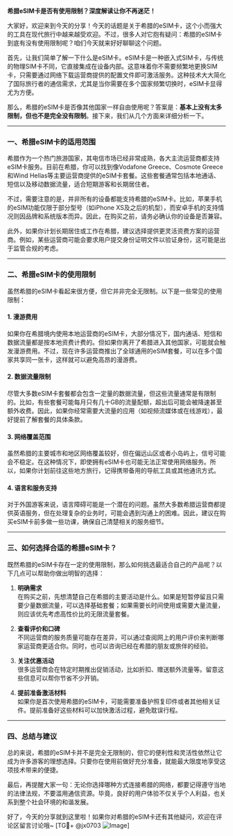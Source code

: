 **希腊eSIM卡是否有使用限制？深度解读让你不再迷茫！**

大家好，欢迎来到今天的分享！今天的话题是关于希腊的eSIM卡，这个小而强大的工具在现代旅行中越来越受欢迎。不过，很多人对它抱有疑问：希腊的eSIM卡到底有没有使用限制呢？咱们今天就来好好聊聊这个问题。

首先，让我们简单了解一下什么是eSIM卡。eSIM卡是一种嵌入式SIM卡，与传统的物理SIM卡不同，它直接集成在设备内部。这意味着你不需要频繁地更换SIM卡，只需要通过网络下载运营商提供的配置文件即可激活服务。这种技术大大简化了国际旅行者的通信需求，尤其是当你需要在多个国家频繁切换时，eSIM卡显得尤为方便。

那么，希腊的eSIM卡是否像其他国家一样自由使用呢？答案是：**基本上没有太多限制，但也不是完全没有限制**。接下来，我们从几个方面来详细分析一下。

---

### 一、希腊eSIM卡的适用范围

希腊作为一个热门旅游国家，其电信市场已经非常成熟，各大主流运营商都支持eSIM卡服务。目前在希腊，你可以找到像Vodafone Greece、Cosmote Greece和Wind Hellas等主要运营商提供的eSIM卡套餐。这些套餐通常包括本地通话、短信以及移动数据流量，适合短期游客和长期居住者。

不过，需要注意的是，并非所有的设备都能支持希腊的eSIM卡。比如，苹果手机的eSIM功能仅限于部分型号（如iPhone XS及之后的机型），而安卓手机的支持情况则因品牌和系统版本而异。因此，在购买之前，请务必确认你的设备是否兼容。

此外，如果你计划长期居住或工作在希腊，建议选择提供更灵活资费方案的运营商。例如，某些运营商可能会要求用户提交身份证明文件以验证身份，这可能是出于监管合规的考虑。

---

### 二、希腊eSIM卡的使用限制

虽然希腊的eSIM卡看起来很方便，但它并非完全无限制。以下是一些常见的使用限制：

#### 1. **漫游费用**
如果你在希腊境内使用本地运营商的eSIM卡，大部分情况下，国内通话、短信和数据流量都是按本地资费计费的。但如果你离开了希腊进入其他国家，可能就会触发漫游费用。不过，现在许多运营商推出了全球通用的eSIM套餐，可以在多个国家共享同一张卡，这样就可以避免高昂的漫游费。

#### 2. **数据流量限制**
尽管大多数eSIM卡套餐都会包含一定量的数据流量，但这些流量通常是有限制的。比如，有些套餐可能每月只有几十GB的流量配额，超出后可能会被降速甚至额外收费。因此，如果你经常需要大流量的应用（如视频流媒体或在线游戏），最好提前了解套餐的具体条款。

#### 3. **网络覆盖范围**
虽然希腊的主要城市和地区网络覆盖较好，但在偏远山区或者小岛屿上，信号可能会不稳定。在这种情况下，即使拥有eSIM卡也可能无法正常使用网络服务。所以，如果你计划前往这些地方旅行，记得携带备用的导航工具或其他通讯方式。

#### 4. **语言和服务支持**
对于外国游客来说，语言障碍可能是一个潜在的问题。虽然大多数希腊运营商都提供英语服务，但在处理复杂的业务时，可能会遇到沟通上的困难。因此，建议在购买eSIM卡前多做一些功课，确保自己清楚相关的服务细节。

---

### 三、如何选择合适的希腊eSIM卡？

既然希腊的eSIM卡存在一定的使用限制，那么如何挑选最适合自己的产品呢？以下几点可以帮助你做出明智的选择：

1. **明确需求**  
   在购买之前，先想清楚自己在希腊的主要活动是什么。如果是短暂停留且只需要少量数据流量，可以选择基础套餐；如果需要长时间使用或需要大量流量，则应该优先考虑高性价比的无限流量套餐。

2. **查看评价和口碑**  
   不同运营商的服务质量可能存在差异，可以通过查阅网上的用户评价来判断哪家运营商更适合你。同时，也可以咨询已经在希腊的朋友或旅伴的经验。

3. **关注优惠活动**  
   很多运营商会在特定时期推出促销活动，比如折扣、赠送额外流量等。留意这些信息可以帮你节省不少开销。

4. **提前准备激活材料**  
   如果你是首次使用希腊的eSIM卡，可能需要准备护照复印件或者其他相关证件。提前准备好这些材料可以加快激活过程，避免耽误行程。

---

### 四、总结与建议

总的来说，希腊的eSIM卡并不是完全无限制的，但它的便利性和灵活性依然让它成为许多游客的理想选择。只要你在使用前做好充分准备，就能最大限度地享受这项技术带来的便捷。

最后，再提醒大家一句：无论你选择哪种方式连接希腊的网络，都要记得遵守当地的法律法规，不要滥用通信资源。毕竟，良好的用户体验不仅关乎个人利益，也关系到整个社会环境的和谐发展。

好了，今天的分享就到这里啦！如果你对希腊的eSIM卡还有其他疑问，欢迎在评论区留言讨论哦~ [TG💪+ @jx0703 ![Image](https://github.com/user-attachments/assets/dbca1d08-cadb-493c-b0ec-ad6f7a83f270)]